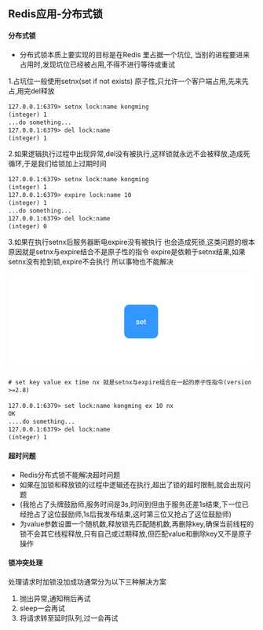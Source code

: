 ## Redis应用-分布式锁


#### 分布式锁
* 分布式锁本质上要实现的目标是在Redis 里占据一个坑位, 当别的进程要进来占用时,发现坑位已经被占用,不得不进行等待或重试

1.占坑位一般使用setnx(set if not exists) 原子性,只允许一个客户端占用,先来先占,用完del释放

```
127.0.0.1:6379> setnx lock:name kongming
(integer) 1
...do something...
127.0.0.1:6379> del lock:name
(integer) 1
```

2.如果逻辑执行过程中出现异常,del没有被执行,这样锁就永远不会被释放,造成死循环,于是我们给锁加上过期时间


```
127.0.0.1:6379> setnx lock:name kongming
(integer) 1
127.0.0.1:6379> expire lock:name 10
(integer) 1
...do something...
127.0.0.1:6379> del lock:name
(integer) 0
```

3.如果在执行setnx后服务器断电expire没有被执行 也会造成死锁,这类问题的根本原因就是setnx与expire结合不是原子性的指令
expire是依赖于setnx结果,如果setnx没有抢到锁,expire不会执行 所以事物也不能解决

  ![lock](../static/lock.gif)

```
# set key value ex time nx 就是setnx与expire组合在一起的原子性指令(version >=2.8)

127.0.0.1:6379> set lock:name kongming ex 10 nx
OK
....do something...
127.0.0.1:6379> del lock:name
(integer) 1
```

#### 超时问题

* Redis分布式锁不能解决超时问题
* 如果在加锁和释放锁的过程中逻辑还在执行,超出了锁的超时限制,就会出现问题
* (我抢占了头牌鼓励师,服务时间是3s,时间到但由于服务还差1s结束,下一位已经抢占了这位鼓励师,1s后我发布结束,这时第三位又抢占了这位鼓励师)
* 为value参数设置一个随机数,释放锁先匹配随机数,再删除key,确保当前线程的锁不会其它线程释放,只有自己或过期释放,但匹配value和删除key又不是原子操作

#### 锁冲突处理

处理请求时加锁没加成功通常分为以下三种解决方案
1. 抛出异常,通知稍后再试
2. sleep一会再试
3. 将请求转至延时队列,过一会再试




